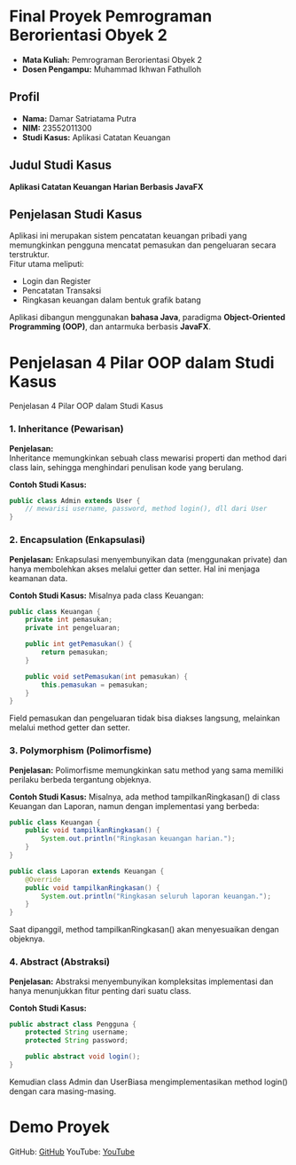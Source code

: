 # Final Proyek Pemrograman Berorientasi Obyek 2

- **Mata Kuliah:** Pemrograman Berorientasi Obyek 2  
- **Dosen Pengampu:** Muhammad Ikhwan Fathulloh

## Profil

- **Nama:** Damar Satriatama Putra  
- **NIM:** 23552011300  
- **Studi Kasus:** Aplikasi Catatan Keuangan

## Judul Studi Kasus

**Aplikasi Catatan Keuangan Harian Berbasis JavaFX**

## Penjelasan Studi Kasus

Aplikasi ini merupakan sistem pencatatan keuangan pribadi yang memungkinkan pengguna mencatat pemasukan dan pengeluaran secara terstruktur.  
Fitur utama meliputi:
- Login dan Register
- Pencatatan Transaksi
- Ringkasan keuangan dalam bentuk grafik batang

Aplikasi dibangun menggunakan **bahasa Java**, paradigma **Object-Oriented Programming (OOP)**, dan antarmuka berbasis **JavaFX**.

# Penjelasan 4 Pilar OOP dalam Studi Kasus
Penjelasan 4 Pilar OOP dalam Studi Kasus

### 1. Inheritance (Pewarisan)
**Penjelasan:**  
Inheritance memungkinkan sebuah class mewarisi properti dan method dari class lain, sehingga menghindari penulisan kode yang berulang.

**Contoh Studi Kasus:**
```java
public class Admin extends User {
    // mewarisi username, password, method login(), dll dari User
}
```
### 2. Encapsulation (Enkapsulasi)
**Penjelasan:**
Enkapsulasi menyembunyikan data (menggunakan private) dan hanya membolehkan akses melalui getter dan setter. Hal ini menjaga keamanan data.

**Contoh Studi Kasus:**
Misalnya pada class Keuangan:

```java
public class Keuangan {
    private int pemasukan;
    private int pengeluaran;

    public int getPemasukan() {
        return pemasukan;
    }

    public void setPemasukan(int pemasukan) {
        this.pemasukan = pemasukan;
    }
}
```

Field pemasukan dan pengeluaran tidak bisa diakses langsung, melainkan melalui method getter dan setter.

### 3. Polymorphism (Polimorfisme)
**Penjelasan:**
Polimorfisme memungkinkan satu method yang sama memiliki perilaku berbeda tergantung objeknya.

**Contoh Studi Kasus:**
Misalnya, ada method tampilkanRingkasan() di class Keuangan dan Laporan, namun dengan implementasi yang berbeda:

```java
public class Keuangan {
    public void tampilkanRingkasan() {
        System.out.println("Ringkasan keuangan harian.");
    }
}

public class Laporan extends Keuangan {
    @Override
    public void tampilkanRingkasan() {
        System.out.println("Ringkasan seluruh laporan keuangan.");
    }
}
```
Saat dipanggil, method tampilkanRingkasan() akan menyesuaikan dengan objeknya.

### 4. Abstract (Abstraksi)
**Penjelasan:**
Abstraksi menyembunyikan kompleksitas implementasi dan hanya menunjukkan fitur penting dari suatu class.

**Contoh Studi Kasus:**
```java
public abstract class Pengguna {
    protected String username;
    protected String password;

    public abstract void login();
}
```
Kemudian class Admin dan UserBiasa mengimplementasikan method login() dengan cara masing-masing.

# Demo Proyek
GitHub: [GitHub](https://github.com/haruyaaa-ai/UAS_PBO2_TIFRP23CNSA_23552011300)
YouTube: [YouTube](https://youtu.be/clRFK-J0ylY)
